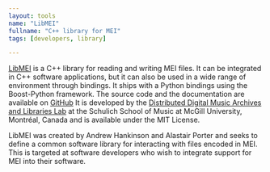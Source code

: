```yaml
---
layout: tools
name: "LibMEI"
fullname: "C++ library for MEI"
tags: [developers, library]

---
```


[LibMEI](https://github.com/DDMAL/libmei) is a C++ library for reading and writing MEI files. It can be integrated in C++ software applications, but it can also be used in a wide range of environment through bindings. It ships with a Python bindings using the Boost-Python framework. The source code and the documentation are available on [GitHub](https://github.com/DDMAL/libmei/ "GitHub") It is developed by the [Distributed Digital Music Archives and Libraries Lab](http://ddmal.music.mcgill.ca/) at the Schulich School of Music at McGill University, Montréal, Canada and is available under the MIT License.

LibMEI was created by Andrew Hankinson and Alastair Porter and seeks to define a common software library for interacting with files encoded in MEI. This is targeted at software developers who wish to integrate support for MEI into their software.

